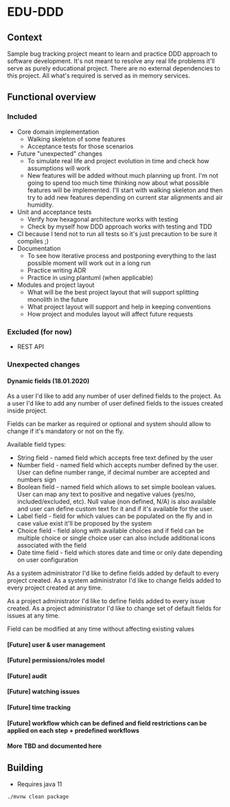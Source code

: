 # EDU-DDD

## Context

Sample bug tracking project meant to learn and practice DDD approach to software development.
It's not meant to resolve any real life problems it'll serve as purely educational project.
There are no external dependencies to this project.
All what's required is served as in memory services.

## Functional overview

### Included

* Core domain implementation
  * Walking skeleton of some features
  * Acceptance tests for those scenarios
* Future "unexpected" changes
  * To simulate real life and project evolution in time and check how assumptions will work
  * New features will be added without much planning up front.
    I'm not going to spend too much time thinking now about what possible features will be implemented.
    I'll start with walking skeleton and then try to add new features depending on current star alignments and air humidity.
* Unit and acceptance tests
  * Verify how hexagonal architecture works with testing
  * Check by myself how DDD approach works with testing and TDD
* CI because I tend not to run all tests so it's just precaution to be sure it compiles ;)
* Documentation
  * To see how iterative process and postponing everything to the last possible moment will work out in a long run
  * Practice writing ADR
  * Practice in using plantuml (when applicable) 
* Modules and project layout
  * What will be the best project layout that will support splitting monolith in the future
  * What project layout will support and help in keeping conventions
  * How project and modules layout will affect future requests

### Excluded (for now)

* REST API

### Unexpected changes

#### Dynamic fields (18.01.2020)

As a user I'd like to add any number of user defined fields to the project.
As a user I'd like to add any number of user defined fields to the issues created inside project.

Fields can be marker as required or optional and system should allow to change if it's mandatory or not on the fly.

Available field types:
* String field - named field which accepts free text defined by the user
* Number field - named field which accepts number defined by the user. User can define number range, if decimal number are accepted and numbers sign
* Boolean field - named field which allows to set simple boolean values. User can map any text to positive and negative values (yes/no, included/excluded, etc).
  Null value (non defined, N/A) is also available and user can define custom text for it and if it's available for the user. 
* Label field - field for which values can be populated on the fly and in case value exist it'll be proposed by the system
* Choice field - field along with available choices and if field can be multiple choice or single choice user can also include additional icons associated with the field
* Date time field - field which stores date and time or only date depending on user configuration

As a system administrator I'd like to define fields added by default to every project created.
As a system administrator I'd like to change fields added to every project created at any time. 

As a project administrator I'd like to define fields added to every issue created.
As a project administrator I'd like to change set of default fields for issues at any time.

Field can be modified at any time without affecting existing values

#### [Future] user & user management
#### [Future] permissions/roles model
#### [Future] audit
#### [Future] watching issues
#### [Future] time tracking
#### [Future] workflow which can be defined and field restrictions can be applied on each step + predefined workflows

#### More TBD and documented here

## Building

* Requires java 11

`./mvnw clean package`
